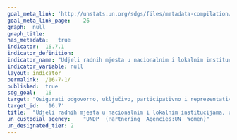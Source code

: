 ```yaml
---	
goal_meta_link:	'http://unstats.un.org/sdgs/files/metadata-compilation/Metadata-Goal-16.pdf'
goal_meta_link_page:	26
graph:	null
graph_title:	
has_metadata:	true
indicator:	16.7.1
indicator_definition:	
indicator_name:	"Udjeli radnih mjesta u nacionalnim i lokalnim institucijama, uključujući (a) zakonodavna tijela; (b) javne službe; i (c) pravosuđe, u usporedbi s raspodjelom na nacionalnoj razini, prema spolu, dobi, osobama s invaliditetom i skupinama stanovništva"
indicator_variable:	null
layout:	indicator
permalink:	/16-7-1/
published:	true  
sdg_goal:	16
target:	"Osigurati odgovorno, uključivo, participativno i reprezentativno donošenje odluka na svim razinama"
target_id:	'16.7'
title:	"Udjeli radnih mjesta u nacionalnim i lokalnim institucijama, uključujući (a) zakonodavna tijela; (b) javne službe; i (c) pravosuđe, u usporedbi s raspodjelom na nacionalnoj razini, prema spolu, dobi, osobama s invaliditetom i skupinama stanovništva"
un_custodial_agency:	"UNDP  (Partnering  Agencies:UN  Women)"
un_designated_tier:	2
---	
```

